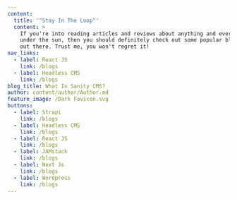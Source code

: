 ```yaml
---
content:
  title: '"Stay In The Loop"'
  content: >
    If you're into reading articles and reviews about anything and everything
    under the sun, then you should definitely check out some popular blog sites
    out there. Trust me, you won't regret it!
nav_links:
  - label: React JS
    link: /blogs
  - label: Headless CMS
    link: /blogs
blog_title: What Is Sanity CMS?
author: content/author/Author.md
feature_image: /Dark Favicon.svg
buttons:
  - label: Strapi
    link: /blogs
  - label: Headless CMS
    link: /blogs
  - label: React JS
    link: /blogs
  - label: JAMstack
    link: /blogs
  - label: Next Js
    link: /blogs
  - label: Wordpress
    link: /blogs
---
```
















